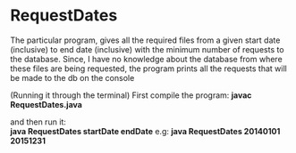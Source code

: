 # RequestDates
The particular program, gives all the required files from a given start date (inclusive) to end date (inclusive) with the minimum number of requests to the 
database. 
Since, I have no knowledge about the database from where these files are being requested, the program prints all the requests that will be made to the db on the console

(Running it through the terminal)
First compile the program:
**javac RequestDates.java**

and then run it:<br /> 
**java RequestDates startDate endDate**
e.g:
**java RequestDates 20140101 20151231**
                
